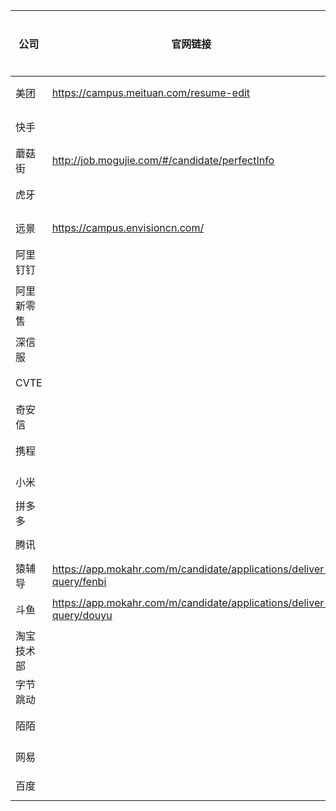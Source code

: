 |公司|官网链接|牛客链接|投递情况|
|-----|-----|-----|-----|
|美团| https://campus.meituan.com/resume-edit |  | 已投 |
|快手|  | https://www.nowcoder.com/discuss/369768?type=0&order=0&pos=18&page=2 来自内推军 | 一面 |
|蘑菇街|http://job.mogujie.com/#/candidate/perfectInfo   |  | 二面 |
|虎牙|  |  | 已投 |
|远景|https://campus.envisioncn.com/  |  | 已投 |
|阿里钉钉|  |https://www.nowcoder.com/discuss/368915?type=0&order=0&pos=25&page=3|   |
|阿里新零售| |https://www.nowcoder.com/discuss/374171?type=0&order=0&pos=35&page=1 https://www.nowcoder.com/discuss/372118?type=0&order=0&pos=80&page=2|  |
|深信服|  |https://www.nowcoder.com/discuss/369399?type=0&order=0&pos=40&page=6|  |
|CVTE|  |https://www.nowcoder.com/discuss/368463?type=0&order=0&pos=87&page=3| 已投 |
|奇安信|  |https://www.nowcoder.com/discuss/365961?type=0&order=0&pos=102&page=6| 已投 |
|携程|  |https://www.nowcoder.com/discuss/374606?type=0&order=0&pos=45&page=2|已投|
|小米|  | https://www.nowcoder.com/discuss/375898?type=0&order=0&pos=12&page=5 |  |
|拼多多|  | https://www.nowcoder.com/discuss/373657?type=0&order=0&pos=37&page=7 |  |
|腾讯|  |https://www.nowcoder.com/discuss/376164?type=0&order=0&pos=41&page=2|  |
|猿辅导| https://app.mokahr.com/m/candidate/applications/deliver-query/fenbi |https://www.nowcoder.com/discuss/375610?type=0&order=0&pos=95&page=2| 已投 |
|斗鱼| https://app.mokahr.com/m/candidate/applications/deliver-query/douyu |https://www.nowcoder.com/discuss/375180?type=0&order=0&pos=158&page=1| 已投 |
|淘宝技术部|  |https://www.nowcoder.com/discuss/374655?type=0&order=0&pos=165&page=6|  |
|字节跳动|  |https://www.nowcoder.com/discuss/370656?type=0&order=0&pos=241&page=3|  |
|陌陌|  | 来自内推军 |已投|
|网易|  |https://www.nowcoder.com/discuss/373132?type=post&order=create&pos=&page=1|  |
|百度|  |https://www.nowcoder.com/discuss/376515?type=post&order=time&pos=&page=1|  |